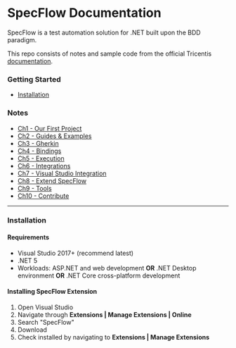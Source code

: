 # SpecFlow Documentation

SpecFlow is a test automation solution for .NET built upon the BDD paradigm. 

This repo consists of notes and sample code from the official Tricentis [documentation](https://docs.specflow.org/projects/specflow/en/latest/).

### Getting Started
* [Installation](#01)

### Notes
* [Ch1 - Our First Project](Chapter1.md)
* [Ch2 - Guides & Examples](Chapter2.md)
* [Ch3 - Gherkin](Chapter3.md)
* [Ch4 - Bindings](Chapter4.md)
* [Ch5 - Execution](Chapter5.md)
* [Ch6 - Integrations](Chapter6.md)
* [Ch7 - Visual Studio Integration](Chapter7.md)
* [Ch8 - Extend SpecFlow](Chapter7.md)
* [Ch9 - Tools](Chapter9.md)
* [Ch10 - Contribute](Chapter10.md)
---
<a name="01"></a>
### Installation

#### Requirements

* Visual Studio 2017+ (recommend latest)
* .NET 5
* Workloads: ASP.NET and web development **OR** .NET Desktop environment **OR** .NET Core cross-platform development

#### Installing SpecFlow Extension

1. Open Visual Studio
2. Navigate through **Extensions | Manage Extensions | Online**
3. Search "SpecFlow"
4. Download
5. Check installed by navigating to **Extensions | Manage Extensions**